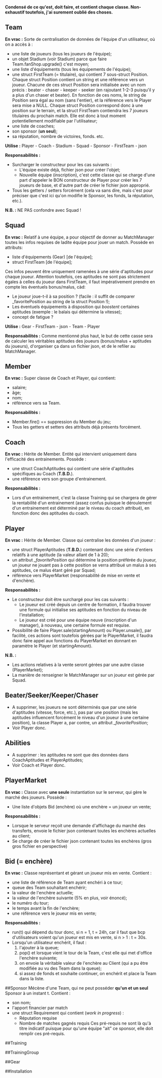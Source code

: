 **Condensé de ce qu'est, doit faire, et contient chaque classe. Non-exhaustif toutefois, j'ai surement oublié des choses.**


## Team

**En vrac :**
Sorte de centralisation de données de l'équipe d'un utilisateur, où on a accès à : 

* une liste de joueurs (tous les joueurs de l'équipe);
* un objet Stadium (voir Stadium) parce que faire Team.fanShop.upgrade() c'est moyen;
* une liste d'équipements (tous les équipements de l'équipe);
* une struct FirstTeam (= titulaire), qui contient 7 sous-struct Position. Chaque struct Position contient un string et une référence vers un joueur. Chacune de ces struct Position sera initialisée avec un nom précis : beater - chaser - keeper - seeker (en rajoutant 1-2-3 puisqu'il y a plus d'un chaser et beater). En fonction de ces noms, le string de Position sera égal au nom (sans l'entier), et la référence vers le Player sera mise a NULL. Chaque struct Position correspond donc à une position sur le terrain, et la struct FirstTeam contiendra les 7 joueurs titulaires du prochain match. Elle est donc à tout moment potentiellement modifiable par l'utilisateur;
* une liste de coaches;
* son sponsor (**un seul**);
* sa réputation, nombre de victoires, fonds. etc.

**Utilise :**
Player - Coach - Stadium - Squad - Sponsor - FirstTeam - json

**Responsabilités :**

* Surcharger le constructeur pour les cas suivants :
  * L'équipe existe déjà, fichier json pour créer l'objet;
  * Nouvelle équipe (inscription), c'est cette classe qui se charge d'une part d'appeler le BON constructeur de Player pour créer les 7 joueurs de base, et d'autre part de créer le fichier json approprié.
* Tous les getters / setters forcément (cela va sans dire, mais c'est pour préciser que c'est ici qu'on modifie le Sponsor, les fonds, la réputation, etc.).

**N.B. :**
NE PAS confondre avec Squad !

## Squad
**En vrac :**
Relatif à une équipe, a pour objectif de donner au MatchManager toutes les infos requises de ladite équipe pour jouer un match. Possède en attributs:

* liste d'équipements (Gear) [de l'équipe];
* struct FirstTeam [de l'équipe];

Ces infos peuvent être uniquement ramenées à une série d'aptitudes pour chaque joueur. Attention toutefois, ces aptitudes ne sont pas strictement égales à celles du joueur dans FirstTeam, il faut impérativement prendre en compte les éventuels bonus/malus, càd:

* Le joueur joue-t-il à sa position ? (facile : il suffit de comparer _favoritePosition au string de la struct Position !);
* Les éventuels équipements à disposition qui *boostent* certaines aptitudes (exemple : le balais qui détermine la vitesse);
* concept de fatigue ? 

**Utilise :**
Gear - FirstTeam - json - Team - Player

**Responsabilités :**
Comme mentionné plus haut, le but de cette casse sera de calculer les véritables aptitudes des joueurs (bonus/malus + aptitudes du joueurs), d'organiser ça dans un fichier json, et de le refiler au MatchManager. 

## Member
**En vrac :**
Super classe de Coach et Player, qui contient:

* salaire;
* âge;
* nom;
* référence vers sa Team.

**Responsabilités :**

* Member.fire() == suppression du Member du jeu;
* Tous les getters et setters des attributs déjà présents forcément.

## Coach
**En vrac :**
Hérite de Member. Entité qui intervient uniquement dans l'efficacité des entrainements. Possède :

* une struct CoachAptitudes qui contient une série d'aptitudes spécifiques au Coach (**T.B.D.**).
* une référence vers son groupe d'entrainement.

**Responsabilités :**

* Lors d'un entrainement, c'est la classe Training qui se chargera de gérer la rentabilité d'un entrainement (assez confus puisque le déroulement d'un entrainement est déterminé par le niveau du coach attribué), en fonction donc des aptitudes du coach.

## Player
**En vrac :**
Hérite de Member. Classe qui centralise les données d'un joueur :

* une struct PlayerAptitudes (**T.B.D.**) contenant donc une série d'entiers relatifs à une aptitude (la valeur allant de 1 à 20);
* un attribut *_favoritePosition* qui détermine la position préférée du joueur, un joueur ne jouant pas à cette position se verra attribué un malus à ses aptitudes, ce malus étant géré par Squad;
* référence vers PlayerMarket (responsabilité de mise en vente et d'enchère).

**Responsabilités :**

* Le constructeur doit être surchargé pour les cas suivants :
  * Le joueur est créé depuis un centre de formation, il faudra trouver une formule qui initialise ses aptitudes en fonction du niveau de l'installation;
  * Le joueur est créé pour une équipe neuve (inscription d'un manager), à nouveau, une certaine formule est requise.
* Possibilité de faire Player.sale(startingAmount) ou Player.unsale(), par facilité, ces actions sont toutefois gérées par le PlayerMarket, il faudra donc faire appel aux fonctions du PlayerMarket en donnant en paramètre le Player (et startingAmount).

**N.B. :**

* Les actions relatives à la vente seront gérées par une autre classe (PlayerMarket);
* La manière de renseigner le MatchManager sur un joueur est gérée par Squad.

## Beater/Seeker/Keeper/Chaser

* A supprimer, les joueurs ne sont déterminés que par une série d'aptitudes (vitesse, force, etc.), pas par une position (mais les aptitudes influencent forcément le niveau d'un joueur à une certaine position), la classe Player a, par contre, un attribut *_favoritePosition*;
* Voir Player donc.

## Abilities

* A supprimer : les aptitudes ne sont que des données dans CoachAptitudes et PlayerAptitudes;
* Voir Coach et Player donc.


## PlayerMarket
**En vrac :**
Classe avec **une seule** instantiation sur le serveur, qui gère le marché des joueurs.
Possède :

* Une liste d'objets Bid (enchère) où une enchère = un joueur un vente;

**Responsabilités :**

* Lorsque le serveur reçoit une demande d'affichage du marché des transferts, envoie le fichier json contenant toutes les enchères actuelles au client;
* Se charge de créer le fichier json contenant toutes les enchères (gros gros fichier en perspective)


## Bid (= enchère)
**En vrac :**
Classe représentant et gérant un joueur mis en vente.
Contient :

* une liste de référence de Team ayant enchéri à ce tour;
* queue des Team souhaitant enchérir;
* la valeur de l'enchère actuelle;
* la valeur de l'enchère suivante (5% en plus, voir énoncé);
* le numéro du tour;
* le temps avant la fin de l'enchère;
* une référence vers le joueur mis en vente;

**Responsabilités :**

* run(t) qui dépend du tour donc, si n = 1, t = 24h, car il faut que bcp d'utilisateurs voient qu'un joueur est mis en vente, si n > 1 : t = 30s. 
* Lorsqu'un utilisateur enchérit, il faut :
  1. l'ajouter à la queue;
  2. pop() et lorsque vient le tour de la Team, c'est elle qui met d'office l'enchère suivante;
  3. on envoie la véritable valeur de l'enchère au Client (qui a pu être modifiée au vu des Team dans la queue);
  4. si assez de fonds et souhaite continuer, on enchérit et place la Team dans la liste.

##Sponsor
Mécène d'une Team, qui ne peut posséder **qu'un et un seul** Sponsor à un instant t.
Contient :

* son nom;
* l'apport financier par match
* une struct Requirement qui contient (*work in progress*) :
  * Réputation requise
  * Nombre de matches gagnés requis
Ces pré-requis ne sont là qu'à titre indicatif puisque pour qu'une équipe "ait" ce sponsor, elle doit remplir ces pré-requis. 

##Training 

##TrainingGroup

##Gear

##Installation